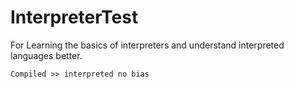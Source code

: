 # InterpreterTest  
  For Learning the basics of interpreters and understand interpreted languages better.  
    
    Compiled >> interpreted no bias
    
